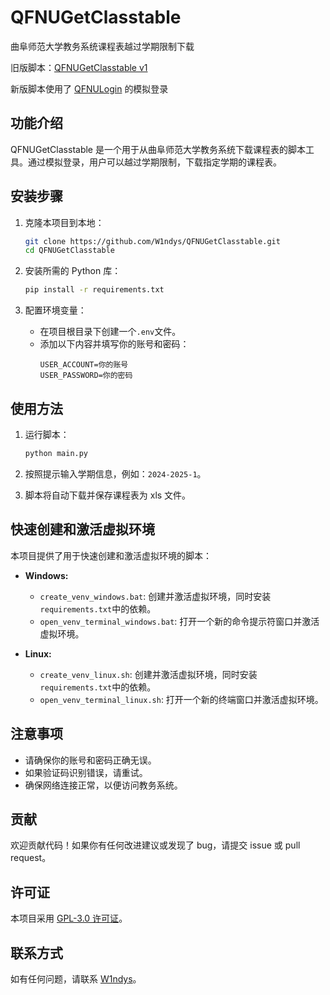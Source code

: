# QFNUGetClasstable

曲阜师范大学教务系统课程表越过学期限制下载

旧版脚本：[QFNUGetClasstable v1](https://github.com/W1ndys/QFNUGetClasstable/tree/main/v1)

新版脚本使用了 [QFNULogin](https://github.com/W1ndys/QFNULogin) 的模拟登录

## 功能介绍

QFNUGetClasstable 是一个用于从曲阜师范大学教务系统下载课程表的脚本工具。通过模拟登录，用户可以越过学期限制，下载指定学期的课程表。

## 安装步骤

1. 克隆本项目到本地：

   ```bash
   git clone https://github.com/W1ndys/QFNUGetClasstable.git
   cd QFNUGetClasstable
   ```

2. 安装所需的 Python 库：

   ```bash
   pip install -r requirements.txt
   ```

3. 配置环境变量：
   - 在项目根目录下创建一个`.env`文件。
   - 添加以下内容并填写你的账号和密码：
     ```
     USER_ACCOUNT=你的账号
     USER_PASSWORD=你的密码
     ```

## 使用方法

1. 运行脚本：

   ```bash
   python main.py
   ```

2. 按照提示输入学期信息，例如：`2024-2025-1`。

3. 脚本将自动下载并保存课程表为 xls 文件。

## 快速创建和激活虚拟环境

本项目提供了用于快速创建和激活虚拟环境的脚本：

- **Windows:**

  - `create_venv_windows.bat`: 创建并激活虚拟环境，同时安装`requirements.txt`中的依赖。
  - `open_venv_terminal_windows.bat`: 打开一个新的命令提示符窗口并激活虚拟环境。

- **Linux:**
  - `create_venv_linux.sh`: 创建并激活虚拟环境，同时安装`requirements.txt`中的依赖。
  - `open_venv_terminal_linux.sh`: 打开一个新的终端窗口并激活虚拟环境。

## 注意事项

- 请确保你的账号和密码正确无误。
- 如果验证码识别错误，请重试。
- 确保网络连接正常，以便访问教务系统。

## 贡献

欢迎贡献代码！如果你有任何改进建议或发现了 bug，请提交 issue 或 pull request。

## 许可证

本项目采用 [GPL-3.0 许可证](LICENSE)。

## 联系方式

如有任何问题，请联系 [W1ndys](https://github.com/W1ndys)。
